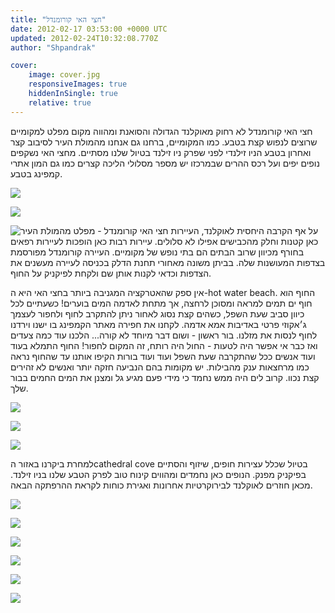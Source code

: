 ```yaml
---
title: "חצי האי קורומנדל"
date: 2012-02-17 03:53:00 +0000 UTC
updated: 2012-02-24T10:32:08.770Z
author: "Shpandrak"

cover:
    image: cover.jpg
    responsiveImages: true
    hiddenInSingle: true
    relative: true
---
```


חצי האי קורומנדל לא רחוק מאוקלנד הגדולה והסואנת ומהווה מקום מפלט למקומיים שרוצים לנפוש קצת בטבע. כמו המקומיים, ברחנו גם אנחנו מהמולת העיר לסיבוב קצר ואחרון בטבע הניו זילנדי לפני שפרק ניו זילנד בטיול שלנו מסתיים. מחצי האי נשקפים נופים יפים ועל רכס ההרים שבמרכזו יש מספר מסלולי הליכה קצרים כמו גם המון אתרי קמפינג בטבע.

![](Photo-Feb-14,-2012-4:07-AM.jpg)

![](Photo-Feb-16,-2012-1:34-AM.jpg)

![](Photo-Feb-15,-2012-10:04-AM.jpg "חצי האי קורומנדל - מפלט מהמולת העיר")
על אף הקרבה היחסית לאוקלנד, העיירות כאן קטנות וחלק מהכבישים אפילו לא סלולים. עיירות רבות כאן הופכות לעיירות רפאים בחורף מכיוון שרוב הבתים הם בתי נופש של מקומיים. העיירה קורומנדל מפורסמת בצדפות המעושנות שלה. בביתן משונה מאחורי תחנת הדלק בכניסה לעיירה מעשנים את הצדפות וכדאי לקנות אותן שם ולקחת לפיקניק על החוף.

אין ספק שהאטרקציה המגניבה ביותר בחצי האי היא ה-hot water beach. החוף הוא חוף ים תמים למראה ומסוכן לרחצה, אך מתחת לאדמה המים בוערים! כשעתיים לכל כיוון סביב שעת השפל, כשהים קצת נסוג לאחור ניתן להתקרב לחוף ולחפור לעצמך ג׳אקוזי פרטי באדיבות אמא אדמה. לקחנו את חפירה מאתר הקמפינג בו ישנו וירדנו לחוף לנסות את מזלנו. בור ראשון - ושום דבר מיוחד לא קורה... הלכנו עוד כמה צעדים ואז כבר אי אפשר היה לטעות - החול היה רותח, זה המקום לחפור! החוף התמלא בעוד ועוד אנשים ככל שהתקרבה שעת השפל ועוד ועוד בורות הקיפו אותנו עד שהחוף נראה כמו מרחצאות ענק מהבילות. יש מקומות בהם הנביעה חזקה יותר ואנשים לא זהירים קצת נכוו. קרוב לים היה ממש נחמד כי מידי פעם מגיע גל ומצנן את המים החמים בבור שלך.

![](Photo-Feb-15,-2012-8:42-AM.jpg)

![](Photo-Feb-15,-2012-8:50-AM.jpg)

![](cover.jpg)

למחרת ביקרנו באזור הcathedral cove בטיול שכלל עצירות חופים, שיזוף והסתיים בפיקניק מפנק. הנופים כאן נחמדים ומהווים קינוח טוב לפרק הטבע שלנו בניו זילנד. מכאן חוזרים לאוקלנד לבירוקרטיות אחרונות ואגירת כוחות לקראת ההרפתקה הבאה.

![](Photo-Feb-16,-2012-12:47-AM.jpg)

![](Photo-Feb-16,-2012-1:03-AM.jpg)

![](Photo-Feb-16,-2012-1:20-AM.jpg)

![](Photo-Feb-16,-2012-1:48-AM.jpg)

![](Photo-Feb-16,-2012-1:58-AM.jpg)

![](Photo-Feb-16,-2012-3:05-AM.jpg)
